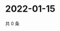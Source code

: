# 2022-01-15

共 0 条

<!-- BEGIN WEIBO -->
<!-- 最后更新时间 Sat Jan 15 2022 00:21:17 GMT+0800 (China Standard Time) -->

<!-- END WEIBO -->
